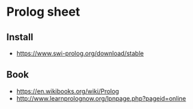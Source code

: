 # Prolog sheet

## Install

* https://www.swi-prolog.org/download/stable

## Book

* https://en.wikibooks.org/wiki/Prolog
* http://www.learnprolognow.org/lpnpage.php?pageid=online
